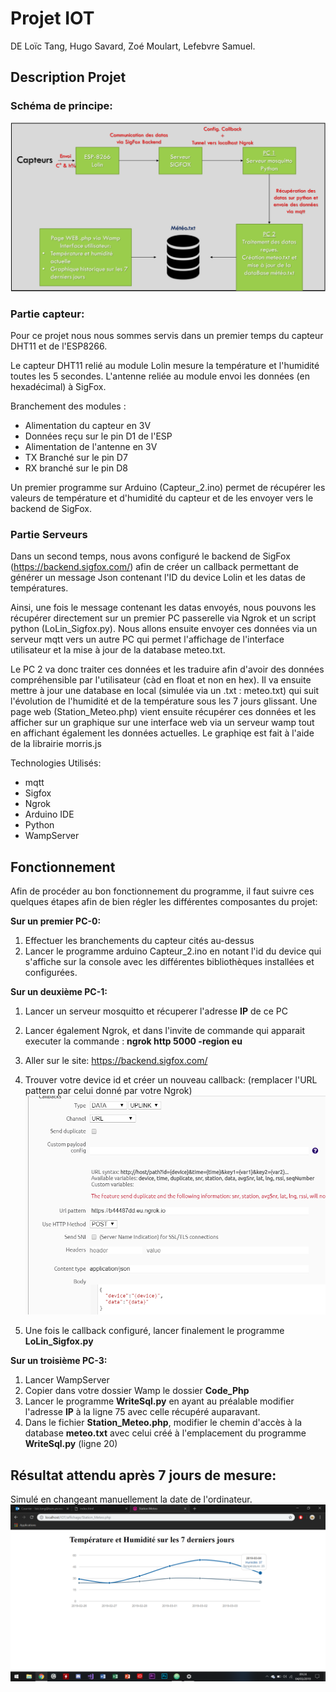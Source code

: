 Projet IOT
==

DE Loïc Tang, Hugo Savard, Zoé Moulart, Lefebvre Samuel. 


Description Projet
--
### Schéma de principe:
![figure_1](principle_scheme.png)


### Partie capteur:

Pour ce projet nous nous sommes servis dans un premier temps du capteur DHT11 et de l'ESP8266.

Le capteur DHT11 relié au module Lolin mesure la température et l'humidité toutes les 5 secondes. L'antenne reliée au module envoi les données (en hexadécimal) à SigFox.

Branchement des modules :
* Alimentation du capteur en 3V
* Données reçu sur le pin D1 de l'ESP
* Alimentation de l'antenne en 3V
* TX Branché sur le pin D7
* RX branché sur le pin D8


Un premier programme sur Arduino (Capteur_2.ino) permet de récupérer les valeurs de température et d'humidité du capteur et de les envoyer vers le backend de SigFox.

### Partie Serveurs

Dans un second temps, nous avons configuré le backend de SigFox (https://backend.sigfox.com/) afin de créer un callback permettant de générer un message Json contenant l'ID du device Lolin et les datas de températures.

Ainsi, une fois le message contenant les datas envoyés, nous pouvons les récupérer directement sur un premier PC passerelle via Ngrok et un script python (LoLin_Sigfox.py). Nous allons ensuite envoyer ces données via un serveur mqtt vers un autre PC qui permet l'affichage de l'interface utilisateur et la mise à jour de la database meteo.txt.

Le PC 2 va donc traiter ces données et les traduire afin d'avoir des données compréhensible par l'utilisateur (càd en float et non en hex).
Il va ensuite mettre à jour une database en local (simulée via un .txt : meteo.txt) qui suit l'évolution de l'humidité et de la température sous les 7 jours glissant.
Une page web (Station_Meteo.php) vient ensuite récupérer ces données et les afficher sur un graphique sur une interface web via un serveur wamp tout en affichant également les données actuelles.
Le graphiqe est fait à l'aide de la librairie morris.js

Technologies Utilisés:
- mqtt
- Sigfox
- Ngrok
- Arduino IDE
- Python
- WampServer


Fonctionnement
--

Afin de procéder au bon fonctionnement du programme, il faut suivre ces quelques étapes afin de bien régler les différentes composantes du projet:

**Sur un premier PC-0:**
1. Effectuer les branchements du capteur cités au-dessus
2. Lancer le programme arduino Capteur_2.ino en notant l'id du device qui s'affiche sur la console avec les différentes bibliothèques installées et configurées.

**Sur un deuxième PC-1:**
1. Lancer un serveur mosquitto et récuperer l'adresse **IP** de ce PC
2. Lancer également Ngrok, et dans l'invite de commande qui apparait executer la commande : **ngrok http 5000 -region eu**
3. Aller sur le site: https://backend.sigfox.com/
4. Trouver votre device id et créer un nouveau callback: (remplacer l'URL pattern par celui donné par votre Ngrok)
![fig_2.PNG](fig_2.PNG)

3. Une fois le callback configuré, lancer finalement le programme **LoLin_Sigfox.py**

**Sur un troisième PC-3:**
1. Lancer WampServer
2. Copier dans votre dossier Wamp le dossier **Code_Php**
3. Lancer le programme **WriteSql.py** en ayant au préalable modifier l'adresse **IP** à la ligne 75 avec celle récupéré auparavant.
4. Dans le fichier **Station_Meteo.php**, modifier le chemin d'accès à la database **meteo.txt** avec celui créé à l'emplacement du programme **WriteSql.py** (ligne 20)


Résultat attendu après 7 jours de mesure:
--

Simulé en changeant manuellement la date de l'ordinateur.
![fig_final.png](fig_final.png)
